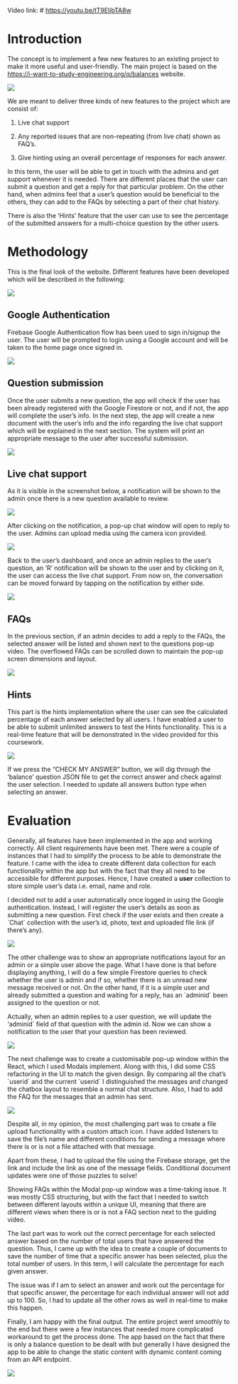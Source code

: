 Video link: # https://youtu.be/tT9EIjbTA8w

# Introduction

The concept is to implement a few new features to an existing project to
make it more useful and user-friendly. The main project is based on the
<https://i-want-to-study-engineering.org/q/balances> website.

![](https://github.com/19021051uhi/assignment319021051/blob/main/Picture1.png)

We are meant to deliver three kinds of new features to the project which
are consist of:

1)  Live chat support

2)  Any reported issues that are non-repeating (from live chat) shown as
    FAQ’s.

3)  Give hinting using an overall percentage of responses for each
    answer.

In this term, the user will be able to get in touch with the admins and
get support whenever it is needed. There are different places that the
user can submit a question and get a reply for that particular problem.
On the other hand, when admins feel that a user’s question would be
beneficial to the others, they can add to the FAQs by selecting a part
of their chat history.

There is also the ‘Hints’ feature that the user can use to see the
percentage of the submitted answers for a multi-choice question by the
other users.

# Methodology

This is the final look of the website. Different features have been
developed which will be described in the following:

![](https://github.com/19021051uhi/assignment319021051/blob/main/Picture2.png)

## Google Authentication

Firebase Google Authentication flow has been used to sign in/signup the
user. The user will be prompted to login using a Google account and will
be taken to the home page once signed in.

![](https://github.com/19021051uhi/assignment319021051/blob/main/Picture3.png)

## Question submission

Once the user submits a new question, the app will check if the user has
been already registered with the Google Firestore or not, and if not,
the app will complete the user’s info. In the next step, the app will
create a new document with the user’s info and the info regarding the
live chat support which will be explained in the next section. The
system will print an appropriate message to the user after successful
submission.

![](https://github.com/19021051uhi/assignment319021051/blob/main/Picture4.png)

## Live chat support

As it is visible in the screenshot below, a notification will be shown
to the admin once there is a new question available to review.

![](https://github.com/19021051uhi/assignment319021051/blob/main/Picture5.png)

After clicking on the notification, a pop-up chat window will open to
reply to the user. Admins can upload media using the camera icon
provided.

![](https://github.com/19021051uhi/assignment319021051/blob/main/Picture6.png)

Back to the user’s dashboard, and once an admin replies to the user’s
question, an ‘R’ notification will be shown to the user and by clicking
on it, the user can access the live chat support. From now on, the
conversation can be moved forward by tapping on the notification by
either side.

![](https://github.com/19021051uhi/assignment319021051/blob/main/Picture7.png)

## FAQs

In the previous section, if an admin decides to add a reply to the FAQs,
the selected answer will be listed and shown next to the questions
pop-up video. The overflowed FAQs can be scrolled down to maintain the
pop-up screen dimensions and layout.

![](https://github.com/19021051uhi/assignment319021051/blob/main/Picture8.png)

## Hints

This part is the hints implementation where the user can see the
calculated percentage of each answer selected by all users. I have
enabled a user to be able to submit unlimited answers to test the Hints
functionality. This is a real-time feature that will be demonstrated in
the video provided for this coursework.

![](https://github.com/19021051uhi/assignment319021051/blob/main/Picture9.png)

If we press the “CHECK MY ANSWER” button, we will dig through the
‘balance’ question JSON file to get the correct answer and check
against the user selection. I needed to update all answers button type
when selecting an answer.

# Evaluation

Generally, all features have been implemented in the app and working
correctly. All client requirements have been met. There were a couple of
instances that I had to simplify the process to be able to demonstrate
the feature. I came with the idea to create different data collection
for each functionality within the app but with the fact that they all
need to be accessible for different purposes. Hence, I have created a
**user** collection to store simple user’s data i.e. email, name and
role.

I decided not to add a user automatically once logged in using the
Google authentication. Instead, I will register the user’s details as
soon as submitting a new question. First check if the user exists and
then create a \`Chat\` collection with the user’s id, photo, text and
uploaded file link (if there’s any).

![](https://github.com/19021051uhi/assignment319021051/blob/main/Picture10.png)

The other challenge was to show an appropriate notifications layout for
an admin or a simple user above the page. What I have done is that
before displaying anything, I will do a few simple Firestore queries to
check whether the user is admin and if so, whether there is an unread
new message received or not. On the other hand, if it is a simple user
and already submitted a question and waiting for a reply, has an
\`adminid\` been assigned to the question or not.

Actually, when an admin replies to a user question, we will update the
‘adminid\` field of that question with the admin id. Now we can show a
notification to the user that your question has been reviewed.

![](https://github.com/19021051uhi/assignment319021051/blob/main/Picture11.png)

The next challenge was to create a customisable pop-up window within the
React, which I used Modals implement. Along with this, I did some CSS
refactoring in the UI to match the given design. By comparing all the
chat’s \`userid\` and the current \`userid\` I distinguished the
messages and changed the chatbox layout to resemble a normal chat
structure. Also, I had to add the FAQ for the messages that an admin has
sent.

![](https://github.com/19021051uhi/assignment319021051/blob/main/Picture12.png)

Despite all, in my opinion, the most challenging part was to create a
file upload functionality with a custom attach icon. I have added
listeners to save the file’s name and different conditions for sending a
message where there is or is not a file attached with that message.

Apart from these, I had to upload the file using the Firebase storage,
get the link and include the link as one of the message fields.
Conditional document updates were one of those puzzles to solve\!

Showing FAQs within the Modal pop-up window was a time-taking issue. It
was mostly CSS structuring, but with the fact that I needed to switch
between different layouts within a unique UI, meaning that there are
different views when there is or is not a FAQ section next to the
guiding video.

The last part was to work out the correct percentage for each selected
answer based on the number of total users that have answered the
question. Thus, I came up with the idea to create a couple of documents
to save the number of time that a specific answer has been selected,
plus the total number of users. In this term, I will calculate the
percentage for each given answer.

The issue was if I am to select an answer and work out the percentage
for that specific answer, the percentage for each individual answer will
not add up to 100. So, I had to update all the other rows as well in
real-time to make this happen.

Finally, I am happy with the final output. The entire project went
smoothly to the end but there were a few instances that needed more
complicated workaround to get the process done. The app based on the
fact that there is only a balance question to be dealt with but
generally I have designed the app to be able to change the static
content with dynamic content coming from an API endpoint.

![](https://github.com/19021051uhi/assignment319021051/blob/main/Picture13.png)

